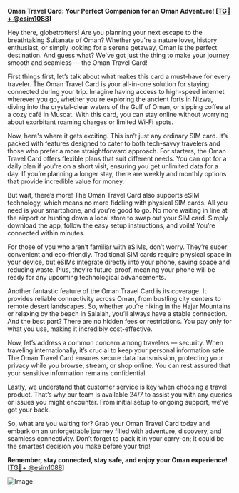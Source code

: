 **Oman Travel Card: Your Perfect Companion for an Oman Adventure! [[TG💪+ @esim1088](https://t.me/s/esim1088)]**

Hey there, globetrotters! Are you planning your next escape to the breathtaking Sultanate of Oman? Whether you're a nature lover, history enthusiast, or simply looking for a serene getaway, Oman is the perfect destination. And guess what? We've got just the thing to make your journey smooth and seamless — the Oman Travel Card!

First things first, let’s talk about what makes this card a must-have for every traveler. The Oman Travel Card is your all-in-one solution for staying connected during your trip. Imagine having access to high-speed internet wherever you go, whether you're exploring the ancient forts in Nizwa, diving into the crystal-clear waters of the Gulf of Oman, or sipping coffee at a cozy café in Muscat. With this card, you can stay online without worrying about exorbitant roaming charges or limited Wi-Fi spots.

Now, here's where it gets exciting. This isn’t just any ordinary SIM card. It’s packed with features designed to cater to both tech-savvy travelers and those who prefer a more straightforward approach. For starters, the Oman Travel Card offers flexible plans that suit different needs. You can opt for a daily plan if you're on a short visit, ensuring you get unlimited data for a day. If you’re planning a longer stay, there are weekly and monthly options that provide incredible value for money.

But wait, there’s more! The Oman Travel Card also supports eSIM technology, which means no more fiddling with physical SIM cards. All you need is your smartphone, and you’re good to go. No more waiting in line at the airport or hunting down a local store to swap out your SIM card. Simply download the app, follow the easy setup instructions, and voila! You’re connected within minutes.

For those of you who aren’t familiar with eSIMs, don’t worry. They’re super convenient and eco-friendly. Traditional SIM cards require physical space in your device, but eSIMs integrate directly into your phone, saving space and reducing waste. Plus, they’re future-proof, meaning your phone will be ready for any upcoming technological advancements.

Another fantastic feature of the Oman Travel Card is its coverage. It provides reliable connectivity across Oman, from bustling city centers to remote desert landscapes. So, whether you’re hiking in the Hajar Mountains or relaxing by the beach in Salalah, you’ll always have a stable connection. And the best part? There are no hidden fees or restrictions. You pay only for what you use, making it incredibly cost-effective.

Now, let’s address a common concern among travelers — security. When traveling internationally, it’s crucial to keep your personal information safe. The Oman Travel Card ensures secure data transmission, protecting your privacy while you browse, stream, or shop online. You can rest assured that your sensitive information remains confidential.

Lastly, we understand that customer service is key when choosing a travel product. That’s why our team is available 24/7 to assist you with any queries or issues you might encounter. From initial setup to ongoing support, we’ve got your back.

So, what are you waiting for? Grab your Oman Travel Card today and embark on an unforgettable journey filled with adventure, discovery, and seamless connectivity. Don’t forget to pack it in your carry-on; it could be the smartest decision you make before your trip!

**Remember, stay connected, stay safe, and enjoy your Oman experience!** [[TG💪+ @esim1088](https://t.me/s/esim1088)]

![Image](https://i.postimg.cc/Y0z9fWf4/image.png)
